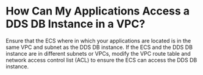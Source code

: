 # How Can My Applications Access a DDS DB Instance in a VPC?<a name="dds_faq_0016"></a>

Ensure that the ECS where in which your applications are located is in the same VPC and subnet as the DDS DB instance. If the ECS and the DDS DB instance are in different subnets or VPCs, modify the VPC route table and network access control list \(ACL\) to ensure the ECS can access the DDS DB instance.

